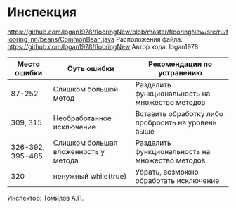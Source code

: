 # Инспекция
https://github.com/logan1978/flooringNew/blob/master/flooringNew/src/ru/flooring_nn/beans/CommonBean.java
Расположения файла: https://github.com/logan1978/flooringNew
Автор кода: logan1978

 Место ошибки  | Суть ошибки   | Рекомендации по устранению  
 ------------- |-------------- | --------------------------
 87-252     | Слишком большой метод | Разделить функциональность на множество методов 
 309, 315      | Необработанное исключение     |   Вставить обработку либо пробросить на уровень выше
326-392, 395-485 | Слишком большая вложенность у метода      |    Разделить функциональность на множество методов 
320 | ненужный while(true) | Убрать, возможно обработать исключение

Инспектор:
Томилов А.П.
